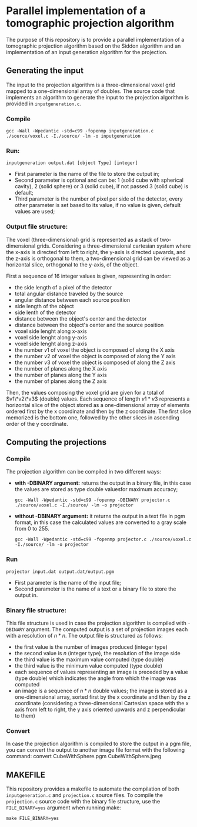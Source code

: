 # Parallel implementation of a tomographic projection algorithm
The purpose of this repository is to provide a parallel implementation of a tomographic projection algorithm based on the Siddon algorithm and an implementation of an input generation algorithm for the projection.
## Generating the input
The input to the projection algorithm is a three-dimensional voxel grid mapped to a one-dimensional array of doubles.
The source code that implements an algorithm to generate the input to the projection algorithm is provided in ```inputgeneration.c```.

### Compile
    gcc -Wall -Wpedantic -std=c99 -fopenmp inputgeneration.c ./source/voxel.c -I./source/ -lm -o inputgeneration

### Run:
    inputgeneration output.dat [object Type] [integer] 

* First parameter is the name of the file to store the output in;
* Second parameter is optional and can be: 1 (solid cube with spherical cavity), 2 (solid sphere) or 3 (solid cube), if not passed 3 (solid cube) is default;
* Third parameter is the number of pixel per side of the detector, every other parameter is set based to its value, if no value is given, default values are used;

### Output file structure:
The voxel (three-dimensional) grid is represented as a stack of two-dimensional grids. Considering a three-dimensional cartesian system where the x-axis is directed from left to right, the y-axis is directed upwards, and the z-axis is orthogonal to them, a two-dimensional grid can be viewed as a horizontal slice, orthogonal to the y-axis, of the object.

First a sequence of 16 integer values is given, representing in order:
* the side length of a pixel of the detector        
* total angular distance traveled by the source 
* angular distance between each source position
* side length of the object
* side lenth of the detector                   
* distance between the object's center and the detector           
* distance between the object's center and the source position
* voxel side lenght along x-axis
* voxel side lenght along y-axis
* voxel side lenght along z-axis
* the number $v1$ of voxel the object is composed of along the X axis  
* the number $v2$ of voxel the object is composed of along the Y axis 
* the number $v3$ of voxel the object is composed of along the Z axis
* the number of planes along the X axis
* the number of planes along the Y axis
* the number of planes along the Z axis 

Then, the values composing the voxel grid are given for a total of $v1\*v2\*v3$ (double) values.
Each sequence of length $v1*v3$ represents a horizontal slice of the object stored as a one-dimensional array of elements ordered first by the x coordinate and then by the z coordinate.
The first slice memorized is the bottom one, followed by the other slices in ascending order of the y coordinate.

## Computing the projections
### Compile
The projection algorithm can be compiled in two different ways: 
* **with -DBINARY argument:** returns the output in a binary file, in this case the values ​​are stored as type double values ​​for maximum accuracy;

    ```gcc -Wall -Wpedantic -std=c99 -fopenmp -DBINARY projector.c ./source/voxel.c -I./source/ -lm -o projector``` 
  
* **without -DBINARY argument:** it returns the output in a text file in pgm format, in this case the calculated values ​​are converted to a gray scale from 0 to 255.

    ```gcc -Wall -Wpedantic -std=c99 -fopenmp projector.c ./source/voxel.c -I./source/ -lm -o projector``` 

### Run

    projector input.dat output.dat/output.pgm

- First parameter is the name of the input file;
- Second parameter is the name of a text or a binary file to store the output in.

### Binary file structure:
This file structure is used in case the projection algorithm is compiled with ```-DBINARY``` argument.
The computed output is a set of projection images each with a resolution of $n*n$.
The output file is structured as follows:
* the first value is the number of images produced (integer type)
* the second value is $n$ (integer type), the resolution of the image side
* the third value is the maximum value computed (type double)
* the third value is the minimum value computed (type double)
* each sequence of values ​​representing an image is preceded by a value (type double) which indicates the angle from which the image was computed
* an image is a sequence of $n*n$ double values; the image is stored as a one-dimensional array, sorted first by the x coordinate and then by the z coordinate (considering a three-dimensional Cartesian space with the x axis from left to right, the y axis oriented upwards and z perpendicular to them)

### Convert
In case the projection algorithm is compiled to store the output in a pgm file, you can convert the output to another image file format with the following command:
    convert CubeWithSphere.pgm CubeWithSphere.jpeg

## MAKEFILE
This repository provides a makefile to automate the compilation of both ```inputgeneration.c``` and ```projection.c``` source files. To compile the ```projection.c``` source code with the binary file structure, use the ```FILE_BINARY=yes``` argument when running make:

    make FILE_BINARY=yes
